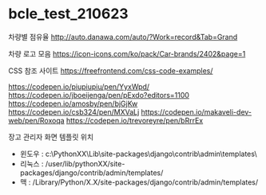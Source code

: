 # bcle_test_210623

차량별 점유율
http://auto.danawa.com/auto/?Work=record&Tab=Grand

차량 로고 모음
https://icon-icons.com/ko/pack/Car-brands/2402&page=1

CSS 참조 사이트
https://freefrontend.com/css-code-examples/

https://codepen.io/piupiupiu/pen/YyxWpd/
https://codepen.io/jboeijenga/pen/pExdo?editors=1100
https://codepen.io/amosby/pen/bjGjKw
https://codepen.io/csb324/pen/MXVaLj
https://codepen.io/makaveli-dev-web/pen/Roxoqa
https://codepen.io/trevoreyre/pen/bRrrEx

장고 관리자 화면 템플릿 위치
- 윈도우 : c:\PythonXX\Lib\site-packages\django\contrib\admin\templates\
- 리눅스 : /user/lib/pythonXX/site-packages/django/contrib/admin/templates/
- 맥 : /Library/Python/X.X/site-packages/django/contrib/admin/templates/